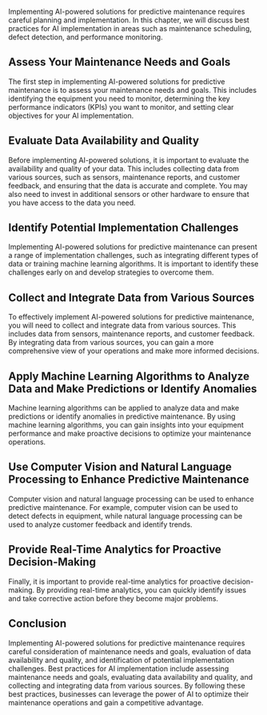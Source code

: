 

Implementing AI-powered solutions for predictive maintenance requires careful planning and implementation. In this chapter, we will discuss best practices for AI implementation in areas such as maintenance scheduling, defect detection, and performance monitoring.

Assess Your Maintenance Needs and Goals
---------------------------------------

The first step in implementing AI-powered solutions for predictive maintenance is to assess your maintenance needs and goals. This includes identifying the equipment you need to monitor, determining the key performance indicators (KPIs) you want to monitor, and setting clear objectives for your AI implementation.

Evaluate Data Availability and Quality
--------------------------------------

Before implementing AI-powered solutions, it is important to evaluate the availability and quality of your data. This includes collecting data from various sources, such as sensors, maintenance reports, and customer feedback, and ensuring that the data is accurate and complete. You may also need to invest in additional sensors or other hardware to ensure that you have access to the data you need.

Identify Potential Implementation Challenges
--------------------------------------------

Implementing AI-powered solutions for predictive maintenance can present a range of implementation challenges, such as integrating different types of data or training machine learning algorithms. It is important to identify these challenges early on and develop strategies to overcome them.

Collect and Integrate Data from Various Sources
-----------------------------------------------

To effectively implement AI-powered solutions for predictive maintenance, you will need to collect and integrate data from various sources. This includes data from sensors, maintenance reports, and customer feedback. By integrating data from various sources, you can gain a more comprehensive view of your operations and make more informed decisions.

Apply Machine Learning Algorithms to Analyze Data and Make Predictions or Identify Anomalies
--------------------------------------------------------------------------------------------

Machine learning algorithms can be applied to analyze data and make predictions or identify anomalies in predictive maintenance. By using machine learning algorithms, you can gain insights into your equipment performance and make proactive decisions to optimize your maintenance operations.

Use Computer Vision and Natural Language Processing to Enhance Predictive Maintenance
-------------------------------------------------------------------------------------

Computer vision and natural language processing can be used to enhance predictive maintenance. For example, computer vision can be used to detect defects in equipment, while natural language processing can be used to analyze customer feedback and identify trends.

Provide Real-Time Analytics for Proactive Decision-Making
---------------------------------------------------------

Finally, it is important to provide real-time analytics for proactive decision-making. By providing real-time analytics, you can quickly identify issues and take corrective action before they become major problems.

Conclusion
----------

Implementing AI-powered solutions for predictive maintenance requires careful consideration of maintenance needs and goals, evaluation of data availability and quality, and identification of potential implementation challenges. Best practices for AI implementation include assessing maintenance needs and goals, evaluating data availability and quality, and collecting and integrating data from various sources. By following these best practices, businesses can leverage the power of AI to optimize their maintenance operations and gain a competitive advantage.
